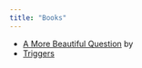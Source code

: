 ```yaml
---
title: "Books"
---
```


- [A More Beautiful Question](books/A_More_Beautiful_Question.md) by 
- [Triggers](books/Triggers.md)
